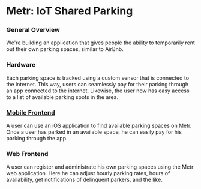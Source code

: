 # Metr: IoT Shared Parking

### General Overview
We're building an application that gives people the ability to temporarily rent out their own parking spaces, similar to AirBnb. 

### Hardware
Each parking space is tracked using a custom sensor that is connected to the internet. This way, users can seamlessly pay for their parking through an app connected to the internet. Likewise, the user now has easy access to a list of available parking spots in the area. 

### [Mobile Frontend](https://github.com/kierajmumick/City-Meter)
A user can use an iOS application to find available parking spaces on Metr. Once a user has parked in an available space, he can easily pay for his parking through the app.

### Web Frontend
A user can register and administrate his own parking spaces using the Metr web application. Here he can adjust hourly parking rates, hours of availability, get notifications of delinquent parkers, and the like.

